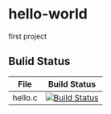 # hello-world
first project
## Bulid Status

File|Build Status
--- | ---
hello.c|[![Build Status](https://travis-ci.com/lcAlive/hello-world.svg?branch=master)](https://travis-ci.com/lotraer/hello-world)
